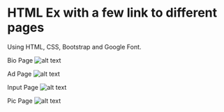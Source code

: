 # HTML Ex with a few link to different pages
Using HTML, CSS, Bootstrap and Google Font.

Bio Page 
![alt text](https://github.com/DarrekLau/HTMLEx/blob/master/photo/Bio%20Page.png)

Ad Page 
![alt text](https://github.com/DarrekLau/HTMLEx/blob/master/photo/Ad%20Page.png)

Input Page
![alt text](https://github.com/DarrekLau/HTMLEx/blob/master/photo/Input%20Page.png)

Pic Page 
![alt text](https://github.com/DarrekLau/HTMLEx/blob/master/photo/Pic%20Page.png)



